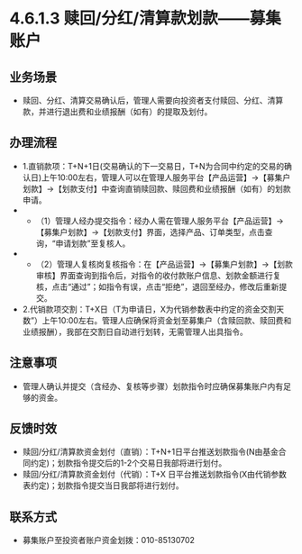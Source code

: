 # 4.6.1.3 赎回/分红/清算款划款——募集账户
## <i class="hicon lb1"></i>业务场景
- 赎回、分红、清算交易确认后，管理人需要向投资者支付赎回、分红、清算款，并进行退出费和业绩报酬（如有）的提取及划付。

## <i class="hicon lb2"></i>办理流程
- 1.直销款项：T+N+1日(交易确认的下一交易日，T+N为合同中约定的交易的确认日)上午10:00左右，管理人可以在管理人服务平台【产品运营】->【募集户划款】->【划款支付】中查询直销赎回款、赎回费和业绩报酬（如有）的划款申请。
- - （1）管理人经办提交指令：经办人需在管理人服务平台【产品运营】->【募集户划款】->【划款支付】界面，选择产品、订单类型，点击查询，“申请划款”至复核人。
- - （2）管理人复核岗复核指令：在【产品运营】->【募集户划款】->【划款审核】界面查询到指令后，对指令的收付款账户信息、划款金额进行复核，点击“通过”；如指令有误，点击“拒绝”，退回至经办，修改后重新提交。
- 2.代销款项交割：T+X日（T为申请日，X为代销参数表中约定的资金交割天数”）上午10:00左右。管理人应确保将资金划至募集户（含赎回款、赎回费和业绩报酬），我部在交割日自动进行划转，无需管理人出具指令。

## <i class="hicon lb3"></i>注意事项
- 管理人确认并提交（含经办、复核等步骤）划款指令时应确保募集账户内有足够的资金。

## <i class="hicon lb4"></i>反馈时效
- 赎回/分红/清算款资金划付（直销）：T+N+1日平台推送划款指令(N由基金合同约定)；划款指令提交后的1-2个交易日我部将进行划付。
- 赎回/分红/清算款资金划付（代销）：T+X 日平台推送划款指令(X由代销参数表约定)；划款指令提交当日我部将进行划付。

## <i class="hicon lb5"></i>联系方式
- 募集账户至投资者账户资金划拨：010-85130702
